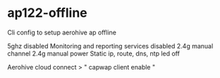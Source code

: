 # ap122-offline
Cli config to setup aerohive ap offline

5ghz disabled
Monitoring and reporting services disabled
2.4g manual channel
2.4g manual power
Static ip, route, dns, ntp
led off

Aerohive cloud connect > "  capwap client enable  "
